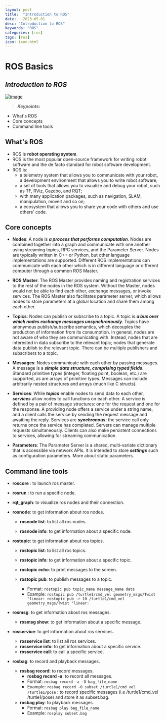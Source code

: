 ```yaml
---
layout: post
title:  "Introduction to ROS"
date:   2023-05-01
desc: "Introduction to ROS"
keywords: "ROS"
categories: [ros]
tags: [ros]
icon: icon-html
---
```


# ROS Basics
## _Introduction to ROS_

[![image](https://tknika.eus/wp-content/uploads/2022/10/ros.png)](https://www.bilibili.com/video/BV1zt411G7Vn/?spm_id_from=333.1007.top_right_bar_window_history.content.click)

> **_Keypoints:_**  

- What's ROS
- Core concepts
- Command line tools

## What's ROS
- ROS is **robot operating system**.
- ROS is the most popular open-source framework for writing robot software and the de facto standard for robot software development.
- ROS is:
  - a telemetry system that allows you to communicate with your robot, a development environment that allows you to write robot software;
  - a set of tools that allows you to visualize and debug your robot, such as TF, RViz, Gazebo, and RQT;
  - with many application packages, such as navigation, SLAM, manipulation, moveit and so on;
  - a ecosystem that allows you to share your code with others and use others' code.

## Core concepts
- **Nodes**: A node is **_a process that performs computation_**. Nodes are combined together into a graph and communicate with one another using streaming topics, RPC services, and the Parameter Server. Nodes are typically written in C++ or Python, but other language implementations are supported. Different ROS implementations can communicate with each other which is in different language or different computer through a common ROS Master.

- **ROS Master**: The ROS Master provides naming and registration services to the rest of the nodes in the ROS system. Without the Master, nodes would not be able to find each other, exchange messages, or invoke services. The ROS Master also facilitates parameter server, which allows nodes to store parameters at a global location and share them among each other.

- **Topics**: Nodes can publish or subscribe to a topic. A topic is **_a bus over which nodes exchange messages unsynchronously_**. Topics have anonymous publish/subscribe semantics, which decouples the production of information from its consumption. In general, nodes are not aware of who they are communicating with. Instead, nodes that are interested in data subscribe to the relevant topic; nodes that generate data publish to the relevant topic. There can be multiple publishers and subscribers to a topic.

- **Messages**: Nodes communicate with each other by passing messages. A message is a **_simple data structure, comprising typed fields_**. Standard primitive types (integer, floating point, boolean, etc.) are supported, as are arrays of primitive types. Messages can include arbitrarily nested structures and arrays (much like C structs).

- **Services**: While **_topics_** enable nodes to send data to each other, **_services_** allow nodes to call functions on each other. A service is defined by a pair of message structures: one for the request and one for the response. A providing node offers a service under a string name, and a client calls the service by sending the request message and awaiting the reply. Services are **_synchronous_**: the service call only returns once the service has completed. Servers can manage multiple requests simultaneously. Clients can also make persistent connections to services, allowing for streaming communication.

- **Parameters**: The Parameter Server is a shared, multi-variate dictionary that is accessible via network APIs. It is intended to store **_settings_** such as configuration parameters. More about static parameters.


## Command line tools

- **roscore** : to launch ros master.
  
- **rosrun** : to run a specific node.
- **rqt_graph**: to visualize ros nodes and their connection.
- **rosnode**: to get information about ros nodes.
  - **rosnode list**: to list all ros nodes.
  
  - **rosnode info**: to get information about a specific node.
- **rostopic**: to get information about ros topics.
  - **rostopic list**: to list all ros topics.
  
  - **rostopic info**: to get information about a specific topic.
  - **rostopic echo**: to print messages to the screen.
  - **rostopic pub**: to publish messages to a topic.
    - Format: 
          ```
          rostopic pub topic_name message_name data
          ```
    - Example: 
          ```
          rostopic pub /turtle1/cmd_vel geometry_msgs/Twist "linear:
          rostopic pub -r 10 /turtle1/cmd_vel geometry_msgs/Twist "linear: 
          ```
- **rosmsg**: to get information about ros messages.
  - **rosmsg show**: to get information about a specific message.
- **rosservice**: to get information about ros services.
  - **rosservice list**: to list all ros services.
  - **rosservice info**: to get information about a specific service.
  - **rosservice call**: to call a specific service.
- **rosbag**: to record and playback messages.
  - **rosbag record**: to record messages.
    - **rosbag record -a**: to record all messages.
    - Format: 
          ```
          rosbag record -a -O bag_file_name
          ```
    - Example:
          ```
          rosbag record -O subset /turtle1/cmd_vel /turtle1/pose
          ```
          : to record specific messages (i.e /turtle1/cmd_vel /turtle1/pose) and store it as subset.bag.
  - **rosbag play**: to playback messages.
    - Format: 
          ```
          rosbag play bag_file_name
          ```
    - Example:
          ```
          rosplay subset.bag
          ```
